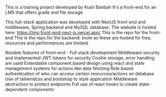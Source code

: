This is a training project developed by Kush Banbah
It's a front-end for an LMS that offers grade and file storage

This full-stack application was developed with NextJS front-end and middleware, Spring backend and MySQL database.
The website is hosted here: https://lms-front-end-next-js.vercel.app/ 
This is the repo for the front-end
This is the repo for the backend:
(note as these are hosted for free, resources and performances are limited)

Notable features of front-end - 
Full stack development
Middleware security and implemented JWT tokens for security
Cookie storage, error handling are used
Extendable component based design using react and state management systems for actions like data fetching
Role based authentication of who can access certain resources/actions on database
Use of tailwindcss and bootstrap to style application
Middleware abstraction to protect endpoints
Full use of react hooks to create state-dependent components 

